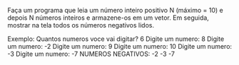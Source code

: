 Faça um programa que leia um número inteiro positivo N (máximo = 10) e depois N números inteiros 
e armazene-os em um vetor. Em seguida, mostrar na tela todos os números negativos lidos. 

Exemplo: 
Quantos numeros voce vai digitar? 6 
Digite um numero: 8 
Digite um numero: -2 
Digite um numero: 9 
Digite um numero: 10 
Digite um numero: -3 
Digite um numero: -7 
NUMEROS NEGATIVOS: -2 -3 -7 